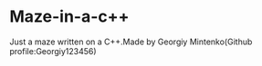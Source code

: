 # Maze-in-a-c++
Just a maze written on a C++.Made by Georgiy Mintenko(Github profile:Georgiy123456)
